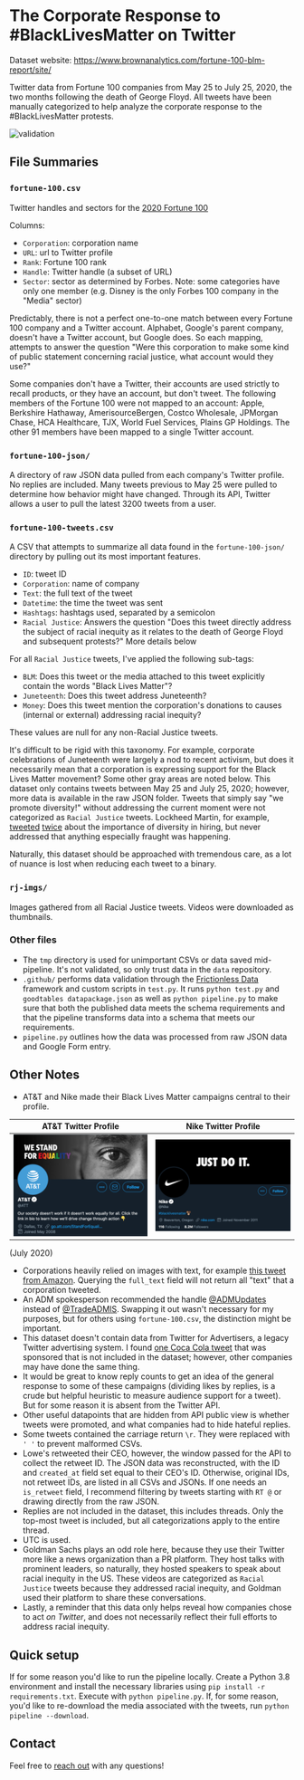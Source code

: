 # The Corporate Response to #BlackLivesMatter on Twitter

Dataset website: https://www.brownanalytics.com/fortune-100-blm-report/site/

Twitter data from Fortune 100 companies from May 25 to July 25, 2020, the two months following the death of George Floyd. All tweets have been manually categorized to help analyze the corporate response to the #BlackLivesMatter protests.

![validation](https://github.com/kmcelwee/fortune-100-blm/workflows/validation/badge.svg)

## File Summaries

### `fortune-100.csv`

Twitter handles and sectors for the [2020 Fortune 100](https://fortune.com/fortune500/2020/search/)

Columns:

- `Corporation`: corporation name
- `URL`: url to Twitter profile
- `Rank`: Fortune 100 rank
- `Handle`: Twitter handle (a subset of URL)
- `Sector`: sector as determined by Forbes. Note: some categories have only one member (e.g. Disney is the only Forbes 100 company in the "Media" sector)

Predictably, there is not a perfect one-to-one match between every Fortune 100 company and a Twitter account. Alphabet, Google's parent company, doesn't have a Twitter account, but Google does. So each mapping, attempts to answer the question "Were this corporation to make some kind of public statement concerning racial justice, what account would they use?"

Some companies don't have a Twitter, their accounts are used strictly to recall products, or they have an account, but don't tweet. The following members of the Fortune 100 were not mapped to an account: Apple, Berkshire Hathaway, AmerisourceBergen, Costco Wholesale, JPMorgan Chase, HCA Healthcare, TJX, World Fuel Services, Plains GP Holdings. The other 91 members have been mapped to a single Twitter account.

### `fortune-100-json/`

A directory of raw JSON data pulled from each company's Twitter profile. No replies are included. Many tweets previous to May 25 were pulled to determine how behavior might have changed. Through its API, Twitter allows a user to pull the latest 3200 tweets from a user.

### `fortune-100-tweets.csv`

A CSV that attempts to summarize all data found in the `fortune-100-json/` directory by pulling out its most important features.

- `ID`: tweet ID
- `Corporation`: name of company
- `Text`: the full text of the tweet
- `Datetime`: the time the tweet was sent
- `Hashtags`: hashtags used, separated by a semicolon
- `Racial Justice`: Answers the question "Does this tweet directly address the subject of racial inequity as it relates to the death of George Floyd and subsequent protests?" More details below

For all `Racial Justice` tweets, I've applied the following sub-tags:

- `BLM`: Does this tweet or the media attached to this tweet explicitly contain the words "Black Lives Matter"?
- `Juneteenth`: Does this tweet address Juneteenth?
- `Money`: Does this tweet mention the corporation's donations to causes (internal or external) addressing racial inequity?

These values are null for any non-Racial Justice tweets.

It's difficult to be rigid with this taxonomy. For example, corporate celebrations of Juneteenth were largely a nod to recent activism, but does it necessarily mean that a corporation is expressing support for the Black Lives Matter movement? Some other gray areas are noted below. This dataset only contains tweets between May 25 and July 25, 2020; however, more data is available in the raw JSON folder. Tweets that simply say "we promote diversity!" without addressing the current moment were not categorized as `Racial Justice` tweets. Lockheed Martin, for example, [tweeted](https://twitter.com/LockheedMartin/status/1283068743569092608) [twice](https://twitter.com/LockheedMartin/status/1265643928159694849) about the importance of diversity in hiring, but never addressed that anything especially fraught was happening.

Naturally, this dataset should be approached with tremendous care, as a lot of nuance is lost when reducing each tweet to a binary.

### `rj-imgs/`

Images gathered from all Racial Justice tweets. Videos were downloaded as thumbnails.

### Other files
- The `tmp` directory is used for unimportant CSVs or data saved mid-pipeline. It's not validated, so only trust data in the `data` repository.
- `.github/` performs data validation through the [Frictionless Data](https://frictionlessdata.io/) framework and custom scripts in `test.py`. It runs `python test.py` and `goodtables datapackage.json` as well as `python pipeline.py` to make sure that both the published data meets the schema requirements and that the pipeline transforms data into a schema that meets our requirements.
- `pipeline.py` outlines how the data was processed from raw JSON data and Google Form entry.

## Other Notes

- AT&T and Nike made their Black Lives Matter campaigns central to their profile.

AT&T Twitter Profile               |  Nike Twitter Profile 
:-------------------------:|:-------------------------:
![att profile picture](docs/att.png) | ![nike profile picture.png](docs/nike.png)

(July 2020)

- Corporations heavily relied on images with text, for example [this tweet from Amazon](https://twitter.com/amazon/status/1267140211861073927). Querying the `full_text` field will not return all "text" that a corporation tweeted.
- An ADM spokesperson recommended the handle [@ADMUpdates](https://twitter.com/ADMUpdates) instead of [@TradeADMIS](https://twitter.com/TradeADMIS). Swapping it out wasn't necessary for my purposes, but for others using `fortune-100.csv`, the distinction might be important.
- This dataset doesn't contain data from Twitter for Advertisers, a legacy Twitter advertising system. I found [one Coca Cola tweet](https://twitter.com/CocaCola/status/1268235977614655488) that was sponsored that is not included in the dataset; however, other companies may have done the same thing.
- It would be great to know reply counts to get an idea of the general response to some of these campaigns (dividing likes by replies, is a crude but helpful heuristic to measure audience support for a tweet). But for some reason it is absent from the Twitter API.
- Other useful datapoints that are hidden from API public view is whether tweets were promoted, and what companies had to hide hateful replies.
- Some tweets contained the carriage return `\r`. They were replaced with `' '` to prevent malformed CSVs.
- Lowe's retweeted their CEO, however, the window passed for the API to collect the retweet ID. The JSON data was reconstructed, with the ID and `created_at` field set equal to their CEO's ID. Otherwise, original IDs, not retweet IDs, are listed in all CSVs and JSONs. If one needs an `is_retweet` field, I recommend filtering by tweets starting with `RT @` or drawing directly from the raw JSON.
- Replies are not included in the dataset, this includes threads. Only the top-most tweet is included, but all categorizations apply to the entire thread.
- UTC is used.
- Goldman Sachs plays an odd role here, because they use their Twitter more like a news organization than a PR platform. They host talks with prominent leaders, so naturally, they hosted speakers to speak about racial inequity in the US. These videos are categorized as `Racial Justice` tweets because they addressed racial inequity, and Goldman used their platform to share these conversations.
- Lastly, a reminder that this data only helps reveal how companies chose to act *on Twitter*, and does not necessarily reflect their full efforts to address racial inequity.

## Quick setup

If for some reason you'd like to run the pipeline locally. Create a Python 3.8 environment and install the necessary libraries using `pip install -r requirements.txt`. Execute with `python pipeline.py`. If, for some reason, you'd like to re-download the media associated with the tweets, run `python pipeline --download`.

## Contact

Feel free to [reach out](mailto:kevinrmcelwee@gmail.com) with any questions!
